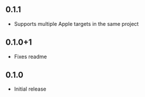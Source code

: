 ## 0.1.1
- Supports multiple Apple targets in the same project

## 0.1.0+1
- Fixes readme

## 0.1.0
- Initial release
